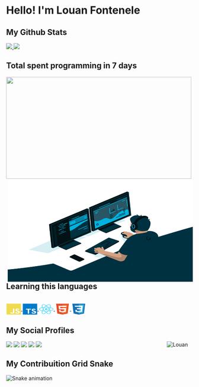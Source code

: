 # Hello! I'm Louan Fontenele 

## My Github Stats
 <div>
  <a href="https://github.com/louanfontenele">
  <img height="168em" src="https://github-readme-stats.vercel.app/api?username=louanfontenele&show_icons=true&theme=dracula&include_all_commits=true&count_private=true"/>
  <img height="168em" src="https://github-readme-stats.vercel.app/api/top-langs/?username=louanfontenele&layout=compact&langs_count=7&theme=dracula"/><br/>
  </a>
</div>
 
 ## Total spent programming in 7 days
  <a href="https://wakatime.com/@louanfontenele">
  <img width="500" height="275" src="https://github-readme-stats.vercel.app/api/wakatime?username=louanfontenele&langs_count=7&theme=dracula"/>
  <img align="right" alt="GIF" src="https://github.com/louanfontenele/louanfontenele/blob/main/code.gif?raw=true" width="500" height="275" />
  </a>

 ## Learning this languages
 
<div style="display: inline_block"><br>
  <a href="https://github.com/louanfontenele">
  <img align="center" alt="LF-Js" height="30" width="40" src="https://raw.githubusercontent.com/devicons/devicon/master/icons/javascript/javascript-plain.svg">
  <img align="center" alt="LF-Ts" height="30" width="40" src="https://raw.githubusercontent.com/devicons/devicon/master/icons/typescript/typescript-plain.svg">
  <img align="center" alt="LF-React" height="30" width="40" src="https://raw.githubusercontent.com/devicons/devicon/master/icons/react/react-original.svg">
  <img align="center" alt="LF-HTML" height="30" width="40" src="https://raw.githubusercontent.com/devicons/devicon/master/icons/html5/html5-original.svg">
  <img align="center" alt="LF-CSS" height="30" width="40" src="https://raw.githubusercontent.com/devicons/devicon/master/icons/css3/css3-original.svg">
  </a>
</div>
  
  ## My Social Profiles
 
<div> 
  <a href="https://www.facebook.com/louanfontenele/" target="_blank"><img src="https://img.shields.io/badge/Facebook-4267B2?style=for-the-badge&logo=facebook&logoColor=white" target="_blank"></a>
  <a href="https://instagram.com/louanfontenele" target="_blank"><img src="https://img.shields.io/badge/-Instagram-%23E4405F?style=for-the-badge&logo=instagram&logoColor=white" target="_blank"></a>
  <a href = "mailto:louanbastos61@gmail.com"><img src="https://img.shields.io/badge/-Gmail-%23333?style=for-the-badge&logo=gmail&logoColor=white" target="_blank"></a>
  <a href="https://www.linkedin.com/in/louanfontenele" target="_blank"><img src="https://img.shields.io/badge/-LinkedIn-%230077B5?style=for-the-badge&logo=linkedin&logoColor=white" target="_blank"></a> 
  <a href="https://github.com/louanfontenele/" target="_blank"><img src="https://shields-io-visitor-counter.herokuapp.com/badge?page=louanfontenele&label=Visitors&labelColor=000000&logo=GitHub&logoColor=FFFFFF&color=1D70B8&style=for-the-badge" target="_blank"></a>  
 <img align="right" alt="Louan" width="70" height="70" src="https://avataaars.io/?avatarStyle=Circle&topType=ShortHairShortWaved&accessoriesType=Prescription02&hairColor=BrownDark&facialHairType=Blank&clotheType=ShirtVNeck&clotheColor=Gray01&eyeType=Default&eyebrowType=DefaultNatural&mouthType=Smile&skinColor=Light">
 
 
 ## My Contribuition Grid Snake
 
  ![Snake animation](https://github.com/louanfontenele/louanfontenele/blob/output/github-contribution-grid-snake.svg)
 
</div>
